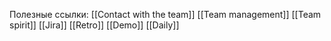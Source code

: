 Полезные ссылки:
[[Сontact with the team]]
[[Team management]]
[[Team spirit]]
[[Jira]]
[[Retro]]
[[Demo]]
[[Daily]]